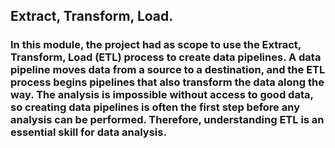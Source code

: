 ## Extract, Transform, Load.

### In this module, the project had as scope to use the Extract, Transform, Load (ETL) process to create data pipelines. A data pipeline moves data from a source to a destination, and the ETL process begins pipelines that also transform the data along the way. The analysis is impossible without access to good data, so creating data pipelines is often the first step before any analysis can be performed. Therefore, understanding ETL is an essential skill for data analysis.
